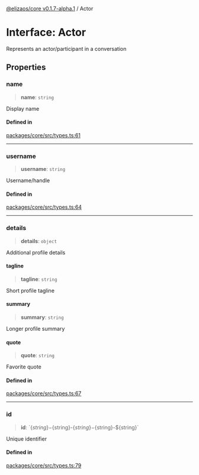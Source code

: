 [@elizaos/core v0.1.7-alpha.1](../index.md) / Actor

# Interface: Actor

Represents an actor/participant in a conversation

## Properties

### name

> **name**: `string`

Display name

#### Defined in

[packages/core/src/types.ts:61](https://github.com/elizaOS/eliza/blob/main/packages/core/src/types.ts#L61)

---

### username

> **username**: `string`

Username/handle

#### Defined in

[packages/core/src/types.ts:64](https://github.com/elizaOS/eliza/blob/main/packages/core/src/types.ts#L64)

---

### details

> **details**: `object`

Additional profile details

#### tagline

> **tagline**: `string`

Short profile tagline

#### summary

> **summary**: `string`

Longer profile summary

#### quote

> **quote**: `string`

Favorite quote

#### Defined in

[packages/core/src/types.ts:67](https://github.com/elizaOS/eliza/blob/main/packages/core/src/types.ts#L67)

---

### id

> **id**: \`$\{string\}-$\{string\}-$\{string\}-$\{string\}-$\{string\}\`

Unique identifier

#### Defined in

[packages/core/src/types.ts:79](https://github.com/elizaOS/eliza/blob/main/packages/core/src/types.ts#L79)
